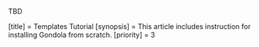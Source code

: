 TBD

[title] = Templates Tutorial
[synopsis] = This article includes instruction for installing Gondola from scratch.
[priority] = 3
